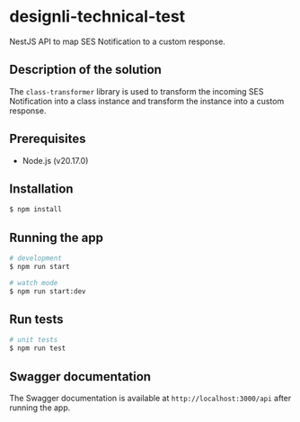 # designli-technical-test

NestJS API to map SES Notification to a custom response.

## Description of the solution

The `class-transformer` library is used to transform the incoming SES Notification into a class instance and transform the instance into a custom response.

## Prerequisites

- Node.js (v20.17.0)

## Installation

```bash
$ npm install
```

## Running the app

```bash
# development
$ npm run start

# watch mode
$ npm run start:dev
```

## Run tests

```bash
# unit tests
$ npm run test
```

## Swagger documentation

The Swagger documentation is available at `http://localhost:3000/api` after running the app.


